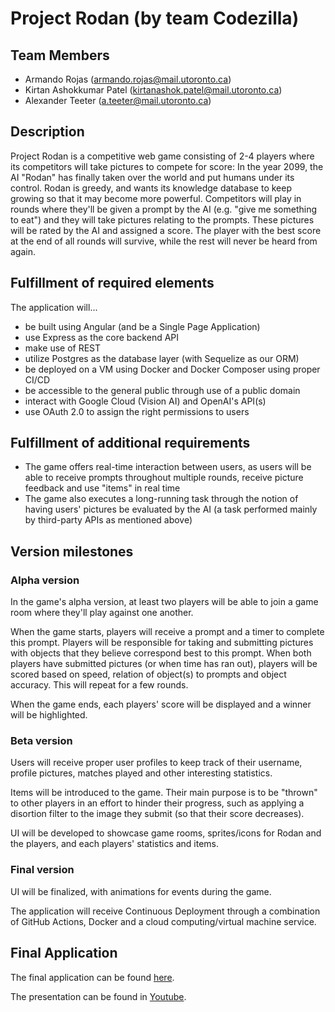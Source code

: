 # Project Rodan (by team Codezilla)

## Team Members

- Armando Rojas (armando.rojas@mail.utoronto.ca)
- Kirtan Ashokkumar Patel (kirtanashok.patel@mail.utoronto.ca)
- Alexander Teeter (a.teeter@mail.utoronto.ca)

## Description

Project Rodan is a competitive web game consisting of 2-4 players where its competitors will take pictures to compete for score:
In the year 2099, the AI "Rodan" has finally taken over the world and put humans under its control. Rodan is greedy, and wants its knowledge database to keep growing so that it may become more powerful. Competitors will play in rounds where they'll be given a prompt by the AI (e.g. "give me something to eat") and they will take pictures relating to the prompts. These pictures will be rated by the AI and assigned a score. The player with the best score at the end of all rounds will survive, while the rest will never be heard from again.

## Fulfillment of required elements

The application will...

- be built using Angular (and be a Single Page Application)
- use Express as the core backend API
- make use of REST
- utilize Postgres as the database layer (with Sequelize as our ORM)
- be deployed on a VM using Docker and Docker Composer using proper CI/CD
- be accessible to the general public through use of a public domain
- interact with Google Cloud (Vision AI) and OpenAI's API(s)
- use OAuth 2.0 to assign the right permissions to users

## Fulfillment of additional requirements

- The game offers real-time interaction between users, as users will be able to receive prompts throughout multiple rounds, receive picture feedback and use "items" in real time
- The game also executes a long-running task through the notion of having users' pictures be evaluated by the AI (a task performed mainly by third-party APIs as mentioned above)

## Version milestones

### Alpha version

In the game's alpha version, at least two players will be able to join a game room where they'll play against one another.

When the game starts, players will receive a prompt and a timer to complete this prompt. Players will be responsible for taking and submitting pictures with objects that they believe correspond best to this prompt. When both players have submitted pictures (or when time has ran out), players will be scored based on speed, relation of object(s) to prompts and object accuracy.
This will repeat for a few rounds.

When the game ends, each players' score will be displayed and a winner will be highlighted.

### Beta version

Users will receive proper user profiles to keep track of their username, profile pictures, matches played and other interesting statistics.

Items will be introduced to the game. Their main purpose is to be "thrown" to other players in an effort to hinder their progress, such as applying a disortion filter to the image they submit (so that their score decreases).

UI will be developed to showcase game rooms, sprites/icons for Rodan and the players, and each players' statistics and items.

### Final version

UI will be finalized, with animations for events during the game.

The application will receive Continuous Deployment through a combination of GitHub Actions, Docker and a cloud computing/virtual machine service.

## Final Application

The final application can be found [here](https://rodan.armandorojas.me/).

The presentation can be found in [Youtube](https://youtu.be/ZV89jnsmO_A).
